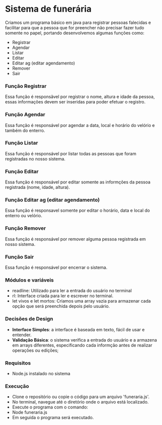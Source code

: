 # Sistema de funerária

Criamos um programa básico em java para registrar pessoas falecidas e facilitar para que a pessoa que for preencher não precisar fazer tudo somente no papel, portando desenvolvemos algumas funções como:

* Registrar 
* Agendar
* Listar
* Editar
* Editar ag (editar agendamento)
* Remover
* Sair

### Função Registrar
Essa função é responsãvel por registrar o nome, altura e idade da pessoa, essas informações devem ser inseridas para poder efetuar o registro.

### Função Agendar
Essa função é responsável por agendar a data, local e horário do velório e também do enterro.

### Função Listar
Essa função é responsável por listar todas as pessoas que foram registradas no nosso sistema.

### Função Editar
Essa função é responsável por editar somente as informções da pessoa registrada (nome, idade, altura).

### Função Editar ag (editar agendamento)
Essa função é responsavel somente por editar o horário, data e local do enterro ou velório.

### Função Remover
Essa função é responsável por remover alguma pessoa registrada em nosso sistema.

### Função Sair
Essa função é responsável por encerrar o sistema.

### Módulos e variáveis
* readline: Utilizado para ler a entrada do usuário no terminal
* rl: Interface criada para ler e escrever no terminal.
* let vivos e let mortos: Criamos uma array vazia para armazenar cada opção que será preenchida depois ṕelo usuário.

### Decisões de Design
* **Interface Simples**: a interface é baseada em texto, fácil de usar e entender.
* **Validação Básica**: o sistema verifica a entrada do usuário e a armazena em arrays diferentes, especificando cada informção antes de realizar operações ou edições;

### Requisitos
* Node.js instalado no sistema

### Execução 
*  Clone o repositório ou copie o código para um arquivo 'funeraria.js'.
*  No terminal, navegue até o diretório onde o arquivo está localizado.
*  Execute o programa com o comando:
*  Node funeraria.js
*  Em seguida o programa será executado.









